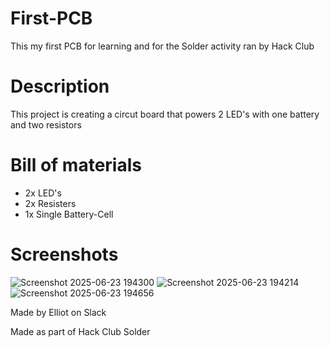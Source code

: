 # First-PCB
This my first PCB for learning and for the Solder activity ran by Hack Club

# Description
This project is creating a circut board that powers 2 LED's with one battery and two resistors 

# Bill of materials
- 2x LED's
- 2x Resisters
- 1x Single Battery-Cell

# Screenshots
![Screenshot 2025-06-23 194300](https://github.com/user-attachments/assets/fea8b2f4-8797-4123-a5c4-5e8623ff00fd)
![Screenshot 2025-06-23 194214](https://github.com/user-attachments/assets/bd4eaa4b-30fe-4ba7-a9b6-be29c30128ea)
![Screenshot 2025-06-23 194656](https://github.com/user-attachments/assets/932c079e-3bc9-4225-9015-4ad326972aef)

Made by Elliot on Slack 

Made as part of Hack Club Solder
